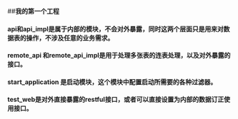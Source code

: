 ##**我的第一个工程**
#### api和api_impl是属于内部的模块，不会对外暴露，同时这两个层面只是用来对数据表的操作，不涉及任意的业务需求。
#### remote_api 和remote_api_impl是用于处理多张表的连表处理，以及对外暴露的接口。
#### start_application 是启动模块，这个模块中配置启动所需要的各种过滤器。
#### test_web是对外直接暴露的restful接口，或者可以直接设置为内部的数据订正使用接口。
